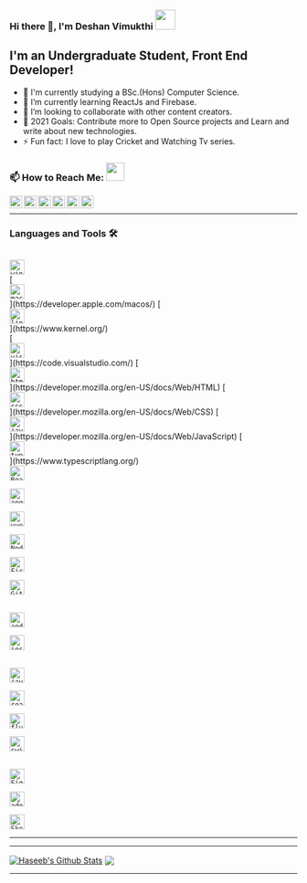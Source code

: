 ### Hi there 👋, I'm Deshan Vimukthi <img src="https://img.icons8.com/color/96/000000/sri-lanka.png" height="35"/>

## I'm an Undergraduate Student, Front End Developer! 

- 🔭 I'm currently studying a BSc.(Hons) Computer Science.
- 🌱 I’m currently learning ReactJs and Firebase.
- 👯 I’m looking to collaborate with other content creators.
- 🥅 2021 Goals: Contribute more to Open Source projects and Learn and write about new technologies.
- ⚡ Fun fact: I love to play Cricket and Watching Tv series.

### 📫 How to Reach Me: <img src="https://media.giphy.com/media/LnQjpWaON8nhr21vNW/giphy.gif" height="32">

<!-- [<img align="left" alt="Sabesan" height="22px" src="./SocialLogo/Web.png" />][website] -->
[<img align="left" alt="Sabesan | Facebook" height="22px" src="https://img.icons8.com/fluent/240/000000/facebook-new.png"/>][facebook]
[<img align="left" alt="Sabesan | Instagram" height="22px" src="https://img.icons8.com/fluent/240/000000/instagram-new.png"/>][instagram]
[<img align="left" alt="Sabesan | Messenger" height="22px" src="https://img.icons8.com/fluent/240/000000/facebook-messenger--v2.png"/>][messenger]
[<img align="left" alt="Sabesan | LinkedIn" height="22px" src="https://img.icons8.com/fluent/240/000000/linkedin.png"/>][linkedin]
[<img align="left" alt="Sabesan | Skype" height="22px" src="https://img.icons8.com/color/240/000000/skype--v1.png"/>][skype]
[<img align="left" alt="Sabesan | Telegram" height="22px" src="https://img.icons8.com/color/240/000000/telegram-app--v1.png"/>][telegram]


<br />    


---

### Languages and Tools 🛠️

<code>
<img alt="windows" width="26px" src="https://img.icons8.com/color/240/000000/windows-10.png">
</code>
[<code>
<img alt="macos" width="26px" src="https://img.icons8.com/officel/160/000000/mac-logo.png">
</code>](https://developer.apple.com/macos/)
[<code>
<img alt="linux" width="26px" src="https://img.icons8.com/color/96/000000/linux.png">
</code>](https://www.kernel.org/)
<br />
[<code>
<img alt="visual studio code" width="26px" src="https://img.icons8.com/fluent/240/000000/visual-studio-code-2019.png" />
</code>](https://code.visualstudio.com/)
[<code>
<img alt="html5" width="26px" src="https://img.icons8.com/color/240/000000/html-5.png">
</code>](https://developer.mozilla.org/en-US/docs/Web/HTML)
[<code>
<img alt="css3" width="26px" src="https://img.icons8.com/color/240/000000/css3.png">
</code>](https://developer.mozilla.org/en-US/docs/Web/CSS)
[<code>
<img alt="javascript" width="26px" src="https://img.icons8.com/color/240/000000/javascript.png" />
</code>](https://developer.mozilla.org/en-US/docs/Web/JavaScript)
[<code>
<img alt="typescript" width="26px" src="https://img.icons8.com/color/240/000000/typescript.png">
</code>](https://www.typescriptlang.org/)
<code>
<img alt="ReactJs" width="26px" src="https://img.icons8.com/color/240/000000/react-native.png"/>
</code>
<code>
<img alt="angularjs" width="26px" src="https://img.icons8.com/color/240/000000/angularjs.png"/>
</code>
<code>
<img alt="vue-js" width="26px" src="https://img.icons8.com/color/240/000000/vue-js.png"/>
</code>
<code>
<img alt="Node.js" width="26px" src="https://img.icons8.com/color/240/000000/nodejs.png">
</code>
<code>
<img alt="Firebase" width="26px" src="https://img.icons8.com/color/240/000000/firebase.png"/>
</code>
<code>
<img alt="Git" width="26px" src="https://img.icons8.com/color/240/000000/git.png">
</code>
<br />
<code>
<img alt="android" width="26px" src="https://img.icons8.com/color/240/000000/android-os.png"/>
</code>
<code>
<img alt="ios" width="26px" src="https://img.icons8.com/color/240/000000/ios-logo.png"/>
</code>
<br />
<code>
<img alt="java" width="26px" src="https://img.icons8.com/color/240/000000/java-coffee-cup-logo--v1.png"/>
</code>
<code>
<img alt="react-native" width="26px" src="https://img.icons8.com/color/240/000000/react-native.png"/>
</code>
<code>
<img alt="flutter" width="26px" src="https://img.icons8.com/color/240/000000/flutter.png"/>
</code>
<code>
<img alt="swift" width="26px" src="https://img.icons8.com/color/240/000000/swift.png"/>
</code>
<br />
<code>
<img alt="Figma" width="26px" src="https://img.icons8.com/fluent/240/000000/figma.png"/>
</code>
<code>
<img alt="adobeXD" width="26px" src="https://img.icons8.com/color/240/000000/adobe-xd--v1.png"/>
</code>
<code>
<img alt="Sketch" width="26px" src="https://img.icons8.com/plasticine/200/000000/sketch.png"/>
</code>

---

<!-- ### Certifications 🏅

- [DataBricks: Fundamentals of Big Data](https://academy.databricks.com/elearning/INT-INBD-v1-SP)
- [Codecademy: Data Scientist Career Path](https://www.codecademy.com/learn/paths/data-science)
- [Kaggle: Python](https://www.kaggle.com/learn/python)
- [Coursera: AI For Eveyone](https://www.coursera.org/learn/ai-for-everyone)
- [DigiSkill: Graphic Designer](https://digiskills.pk/CourseDetails.aspx?Id=GRD101)

---

### Competencies 🤹 

- Python Programmer.
- BI analytics Dashboard using Power BI.
- Data Extraction using Beautiful Soup and Selenium.
- Exploratory Data Analysis using Pandas.
- Data Visualization Matplotlib and Seaborn.
- Predictive Analytics/Machine Learning (Supervised/Unsupervised) using Scikit-Learn and PyCaret.
- Deep Learning with TensorFlow.
- Amazon Web Service (AWS) using Sagemaker.
- Backend Development using Django and Flask.

---

### Experiences 💼

- Data Science & Bussiness Analyst at The Spark Foundation - part of sparks foundation as an internee of Data Science & business analytics to work on different projects. -->

---

<!-- _NOTE: Top languages don't indicate my skill level or something like that, it's a GitHub metric of which languages I have the most code on github_ -->

<a href="https://github-readme-stats.vercel.app/api?username=dvimukthi&show_icons=true&hide_border=true&count_private=true&include_all_commits=true&theme=radical">
<img align="center" alt="Haseeb's Github Stats" src="https://github-readme-stats.vercel.app/api?username=dvimukthi&show_icons=true&hide_border=true&count_private=true&include_all_commits=true&theme=radical" /></a>
<a href="https://github-readme-stats.vercel.app/api/top-langs/?username=dvimukthi&layout=compact&theme=radical">
  <img align="center" src="https://github-readme-stats.vercel.app/api/top-langs/?username=dvimukthi&layout=compact&theme=radical" />
</a>

---

<!--<p align=center>                           
  <img align=center  src="https://visitor-badge.laobi.icu/badge?page_id=dvimukthi.dvimukthi" alt="Visitors">                     
</p> -->


[linkedin]: https://www.linkedin.com/in/deshan-v-1b09b9205/
[messenger]: https://m.me/vimukthi.samarasekera
[telegram]: https://t.me/dvimukthi
[skype]: https://join.skype.com/invite/WZNoPmh3fKRT
[facebook]: https://www.facebook.com/vimukthi.samarasekera/
[instagram]: https://www.instagram.com/d_vimukth_i/
